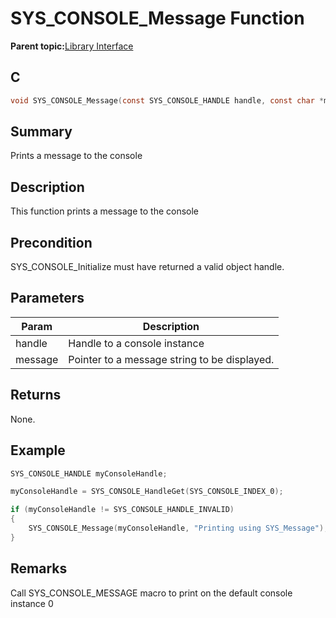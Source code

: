 # SYS\_CONSOLE\_Message Function

**Parent topic:**[Library Interface](GUID-4923B60C-900F-4BB5-91B7-CE4CA6ED4059.md)

## C

```c
void SYS_CONSOLE_Message(const SYS_CONSOLE_HANDLE handle, const char *message)
```

## Summary

Prints a message to the console

## Description

This function prints a message to the console

## Precondition

SYS\_CONSOLE\_Initialize must have returned a valid object handle.

## Parameters

|Param|Description|
|-----|-----------|
|handle|Handle to a console instance|
|message|Pointer to a message string to be displayed.|

## Returns

None.

## Example

```c
SYS_CONSOLE_HANDLE myConsoleHandle;

myConsoleHandle = SYS_CONSOLE_HandleGet(SYS_CONSOLE_INDEX_0);

if (myConsoleHandle != SYS_CONSOLE_HANDLE_INVALID)
{
    SYS_CONSOLE_Message(myConsoleHandle, "Printing using SYS_Message");
}
```

## Remarks

Call SYS\_CONSOLE\_MESSAGE macro to print on the default console instance 0

